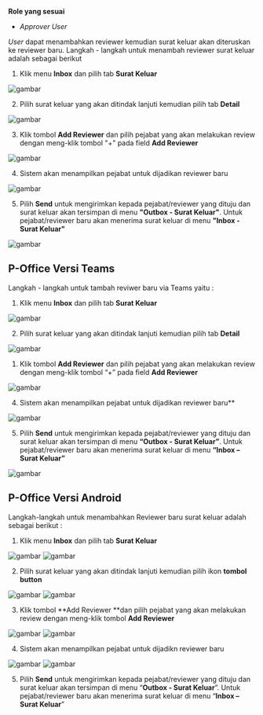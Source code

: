 **Role yang sesuai**

- *Approver User*

*User* dapat menambahkan reviewer kemudian surat keluar akan diteruskan ke reviewer baru. Langkah - langkah untuk menambah reviewer surat keluar adalah sebagai berikut

1. Klik menu **Inbox** dan pilih tab **Surat Keluar**

![gambar](SuratKeluar/SK_Web/SK47.png)

2. Pilih surat keluar yang akan ditindak lanjuti kemudian pilih tab **Detail**

![gambar](SuratKeluar/SK_Web/SK48.png)

3. Klik tombol **Add Reviewer** dan pilih pejabat yang akan melakukan review dengan meng-klik tombol "+" pada field **Add Reviewer**

![gambar](SuratKeluar/SK_Web/SK49.png)

4. Sistem akan menampilkan pejabat untuk dijadikan reviewer baru

![gambar](SuratKeluar/SK_Web/SK50.png)

5. Pilih **Send** untuk mengirimkan kepada pejabat/reviewer yang dituju dan surat keluar akan tersimpan di menu **"Outbox - Surat Keluar"**. Untuk pejabat/reviewer baru akan menerima surat keluar di menu **"Inbox - Surat Keluar"**

![gambar](SuratKeluar/SK_Web/SK51.png)

## **P-Office Versi Teams**


Langkah - langkah untuk tambah reviwer baru via Teams yaitu :

 1. Klik menu **Inbox** dan pilih tab **Surat Keluar**
 
 ![gambar](SuratKeluar/SK_Teams/SK49.png)

 2. Pilih surat keluar yang akan ditindak lanjuti kemudian pilih tab **Detail**
 
 ![gambar](SuratKeluar/SK_Teams/SK50.png)

 1. Klik tombol **Add Reviewer** dan pilih pejabat yang akan melakukan review dengan meng-klik tombol “+” pada field **Add Reviewer**
 
 ![gambar](SuratKeluar/SK_Teams/SK51.png)

 4.  Sistem akan menampilkan pejabat untuk dijadikan reviewer baru**
 
 ![gambar](SuratKeluar/SK_Teams/SK52.png)

 5.  Pilih **Send** untuk mengirimkan kepada pejabat/reviewer yang dituju dan surat keluar akan tersimpan di menu **“Outbox - Surat Keluar”**. Untuk pejabat/reviewer baru akan menerima surat keluar di menu **“Inbox – Surat Keluar”**
 
 ![gambar](SuratKeluar/SK_Teams/SK53.png)


## **P-Office Versi Android**

Langkah-langkah untuk menambahkan Reviewer baru surat keluar adalah sebagai berikut :

1. Klik menu **Inbox** dan pilih tab **Surat Keluar**

![gambar](SuratKeluar/SK_Android/ReviewerSK/A01.jpg) ![gambar](SuratKeluar/SK_Android/ReviewerSK/A02.jpg)

2. Pilih surat keluar yang akan ditindak lanjuti kemudian pilih ikon **tombol button**
   
![gambar](SuratKeluar/SK_Android/ReviewerSK/A03.jpg) ![gambar](SuratKeluar/SK_Android/ReviewerSK/A04.jpg)

3. Klik tombol **Add Reviewer **dan pilih pejabat yang akan melakukan review dengan meng-klik tombol **Add Reviewer**
   
![gambar](SuratKeluar/SK_Android/ReviewerSK/A05.jpg) ![gambar](SuratKeluar/SK_Android/ReviewerSK/A06.jpg)

4. Sistem akan menampilkan pejabat untuk dijadikn reviewer baru

![gambar](SuratKeluar/SK_Android/ReviewerSK/A07.jpg) ![gambar](SuratKeluar/SK_Android/ReviewerSK/A08.jpg)

5. Pilih **Send** untuk mengirimkan kepada pejabat/reviewer yang dituju dan surat keluar akan tersimpan di menu “**Outbox - Surat Keluar**”. Untuk pejabat/reviewer baru akan menerima surat keluar di menu “**Inbox – Surat Keluar**”




